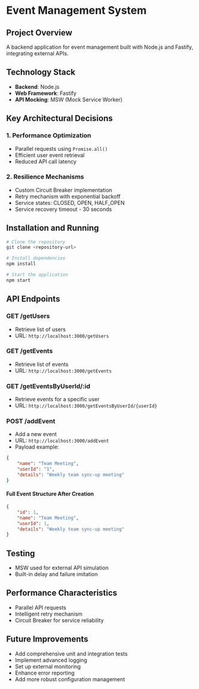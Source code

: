 # Event Management System

## Project Overview
A backend application for event management built with Node.js and Fastify, integrating external APIs.

## Technology Stack
- **Backend**: Node.js
- **Web Framework**: Fastify
- **API Mocking**: MSW (Mock Service Worker)

## Key Architectural Decisions

### 1. Performance Optimization
- Parallel requests using `Promise.all()`
- Efficient user event retrieval
- Reduced API call latency

### 2. Resilience Mechanisms
- Custom Circuit Breaker implementation
- Retry mechanism with exponential backoff
- Service states: CLOSED, OPEN, HALF_OPEN
- Service recovery timeout - 30 seconds


## Installation and Running

```bash
# Clone the repository
git clone <repository-url>

# Install dependencies
npm install

# Start the application
npm start
```

## API Endpoints

### GET /getUsers
- Retrieve list of users
- URL: `http://localhost:3000/getUsers`

### GET /getEvents
- Retrieve list of events
- URL: `http://localhost:3000/getEvents`

### GET /getEventsByUserId/:id
- Retrieve events for a specific user
- URL: `http://localhost:3000/getEventsByUserId/{userId}`

### POST /addEvent
- Add a new event
- URL: `http://localhost:3000/addEvent`
- Payload example:
```json
{
    "name": "Team Meeting",
    "userId": "1",
    "details": "Weekly team sync-up meeting"
}
```

#### Full Event Structure After Creation
```json
{
    "id": 1,
    "name": "Team Meeting", 
    "userId": 1,
    "details": "Weekly team sync-up meeting"
}
```

## Testing
- MSW used for external API simulation
- Built-in delay and failure imitation

## Performance Characteristics
- Parallel API requests
- Intelligent retry mechanism
- Circuit Breaker for service reliability

## Future Improvements
- Add comprehensive unit and integration tests
- Implement advanced logging
- Set up external monitoring
- Enhance error reporting
- Add more robust configuration management


